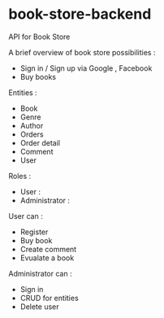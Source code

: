# book-store-backend
API for Book Store 

A brief overview of book store possibilities :
- Sign in / Sign up via Google , Facebook
- Buy books 

Entities :
- Book
- Genre
- Author 
- Orders
- Order detail
- Comment
- User

Roles : 
- User :
- Administrator : 
  
User can :
- Register 
- Buy book
- Create comment 
- Evualate a book

Administrator can :
- Sign in
- CRUD for entities
- Delete user
  
